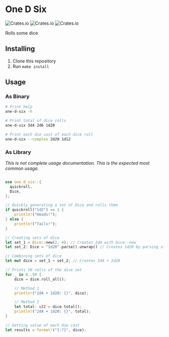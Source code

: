 # One D Six
![Crates.io](https://img.shields.io/crates/v/one-d-six)
![Crates.io](https://img.shields.io/crates/d/one-d-six)
![Crates.io](https://img.shields.io/crates/l/one-d-six)

Rolls some dice

## Installing
1. Clone this repository
2. Run `make install`

## Usage
### As Binary
```bash
# Print help
one-d-six -h

# Print total of dice rolls
one-d-six 3d4 2d6 1d20

# Print each die cast of each dice roll
one-d-six --complex 2d20 1d12
```

### As Library
*This is not complete usage documentation. This is the expected most common usage.*
```rust

use one_d_six::{
  quickroll,
  Dice,
};

// Quickly generating a set of Dice and rolls them
if quickroll("1d2") == 1 {
    println!("Heads!");
} else {
    println!("Tails!");
}

// Creating sets of dice
let set_1 = Dice::new(2, 4); // Creates 2d4 with Dice::new
let set_2: Dice = "1d20".parse().unwrap() // Creates 1d20 by parsing str

// Combining sets of dice
let mut dice = set_1 + set_2; // Creates 2d4 + 1d20

// Prints 50 rolls of the dice set
for _ in 0..50 {
    dice = dice.roll_all();

    // Method 1
    println!("2d4 + 1d20: {}", dice);

    // Method 2
    let total: u32 = dice.total();
    println!("2d4 + 1d20: {}", total);
}

// Getting value of each die cast
let results = format!("{:?}", dice);
```
